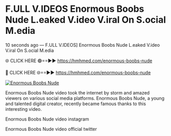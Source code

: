 # F.ULL V.IDEOS Enormous Boobs Nude L.eaked V.ideo V.iral On S.ocial M.edia

10 seconds ago — F.ULL V.IDEOS] Enormous Boobs Nude L.eaked V.ideo V.iral On S.ocial M.edia

🌐 CLICK HERE 🟢==►► https://hmhmed.com/enormous-boobs-nude

🔴 CLICK HERE 🌐==►► https://hmhmed.com/enormous-boobs-nude

[![Enormous Boobs Nude](https://i.imgur.com/dJHk4Zq.gif)](https://hmhmed.com/enormous-boobs-nude)

Enormous Boobs Nude video took the internet by storm and amazed viewers on various social media platforms. Enormous Boobs Nude, a young and talented digital creator, recently became famous thanks to this interesting video.

Enormous Boobs Nude video instagram

Enormous Boobs Nude video official twitter